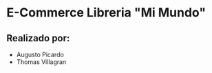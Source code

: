 # E-Commerce Libreria "Mi Mundo"


## Realizado por:
<ul>
    <li>Augusto Picardo</li>
    <li> Thomas Villagran </li>
    
</ul>
